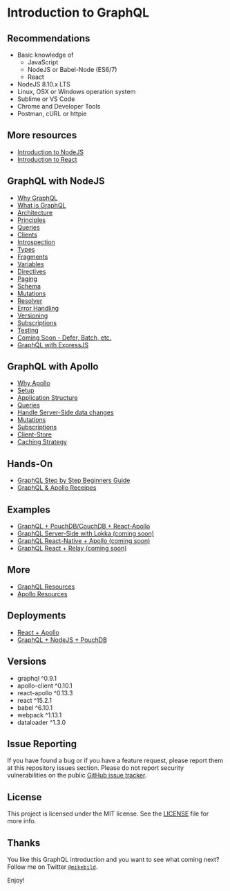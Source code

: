 # Introduction to GraphQL

## Recommendations

- Basic knowledge of
  - JavaScript
  - NodeJS or Babel-Node (ES6/7)
  - React
- NodeJS 8.10.x LTS
- Linux, OSX or Windows operation system
- Sublime or VS Code
- Chrome and Developer Tools
- Postman, cURL or httpie

## More resources

- [Introduction to NodeJS](https://github.com/MikeBild/introduction-nodejs)
- [Introduction to React](https://github.com/MikeBild/introduction-react)

## GraphQL with NodeJS

- [Why GraphQL](introduction-graphql/0-intro.md)
- [What is GraphQL](introduction-graphql/1-graphql.md)
- [Architecture](introduction-graphql/2-architecture.md)
- [Principles](introduction-graphql/3-principles.md)
- [Queries](introduction-graphql/4-queries.md)
- [Clients](introduction-graphql/5-clients.md)
- [Introspection](introduction-graphql/6-introspection.md)
- [Types](introduction-graphql/7-types.md)
- [Fragments](introduction-graphql/8-fragments.md)
- [Variables](introduction-graphql/9-variables.md)
- [Directives](introduction-graphql/10-directives.md)
- [Paging](introduction-graphql/11-paging.md)
- [Schema](introduction-graphql/12-schema.md)
- [Mutations](introduction-graphql/13-mutations.md)
- [Resolver](introduction-graphql/14-resolver.md)
- [Error Handling](introduction-graphql/15-errors.md)
- [Versioning](introduction-graphql/16-versioning.md)
- [Subscriptions](introduction-graphql/17-subscriptions.md)
- [Testing](introduction-graphql/18-testing.md)
- [Coming Soon - Defer, Batch, etc.](introduction-graphql/19-soon.md)
- [GraphQL with ExpressJS](introduction-graphql/20-expressjs.md)

## GraphQL with Apollo

- [Why Apollo](introduction-apollo/0-intro.md)
- [Setup](introduction-apollo/1-setup.md)
- [Application Structure](introduction-apollo/2-app-structure.md)
- [Queries](introduction-apollo/3-queries.md)
- [Handle Server-Side data changes](introduction-apollo/4-handle-server-data-changes.md)
- [Mutations](introduction-apollo/5-mutations.md)
- [Subscriptions](introduction-apollo/6-subscriptions.md)
- [Client-Store](introduction-apollo/7-store.md)
- [Caching Strategy](introduction-apollo/8-caching-strategy.md)

## Hands-On

- [GraphQL Step by Step Beginners Guide](lessons/README.md)
- [GraphQL & Apollo Receipes](recipes/README.md)

## Examples

- [GraphQL + PouchDB/CouchDB + React-Apollo](examples/README.md)
- [GraphQL Server-Side with Lokka (coming soon)](examples/server-side-lokka-client/README.md)
- [GraphQL React-Native + Apollo (coming soon)](examples/react-native-apollo-client/README.md)
- [GraphQL React + Relay (coming soon)](examples/react-relay-client/README.md)

## More

- [GraphQL Resources](introduction-graphql/resources.md)
- [Apollo Resources](introduction-apollo/resources.md)

## Deployments

- [React + Apollo](http://intro-graphql-app.services.dropstack.run)
- [GraphQL + NodeJS + PouchDB](http://intro-graphql.services.dropstack.run)

## Versions

- graphql ^0.9.1
- apollo-client ^0.10.1
- react-apollo ^0.13.3
- react ^15.2.1
- babel ^6.10.1
- webpack ^1.13.1
- dataloader ^1.3.0

## Issue Reporting

If you have found a bug or if you have a feature request, please report them at this repository issues section. Please do not report security vulnerabilities on the public [GitHub issue tracker](https://github.com/MikeBild/introduction-graphql/issues).

## License

This project is licensed under the MIT license. See the [LICENSE](LICENSE) file for more info.

## Thanks

You like this GraphQL introduction and you want to see what coming next? Follow me on Twitter [`@mikebild`](https://twitter.com/mikebild).

Enjoy!
